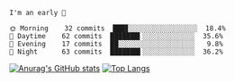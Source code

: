 <!--START_SECTION:productive-box-in-readme-->
```text
I'm an early 🐥

🌞 Morning    32 commits  ███▊░░░░░░░░░░░░░░░░░  18.4%
🌆 Daytime    62 commits  ███████▍░░░░░░░░░░░░░  35.6%
🌃 Evening    17 commits  ██░░░░░░░░░░░░░░░░░░░   9.8%
🌚 Night      63 commits  ███████▌░░░░░░░░░░░░░  36.2%
```
<!--END_SECTION:productive-box-in-readme-->
[![Anurag's GitHub stats](https://github-readme-stats.vercel.app/api?username=tykeaboyloy&count_private=true&theme=vue-dark&show_icons=true)](https://github.com/anuraghazra/github-readme-stats)
[![Top Langs](https://github-readme-stats.vercel.app/api/top-langs/?username=tykeaboyloy&layout=compact&theme=vue-dark&langs_count=8)](https://github.com/anuraghazra/github-readme-stats)
